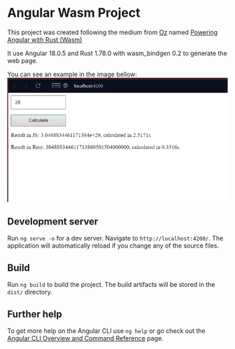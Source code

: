 # Angular Wasm Project

This project was created following the medium from [Oz](https://medium.com/@eugeniyoz) named [Powering Angular with Rust (Wasm)](https://medium.com/@eugeniyoz/powering-angular-with-rust-wasm-0eed1668a51c)

It use Angular 18.0.5 and Rust 1.78.0 with wasm_bindgen 0.2 to generate the web page.

You can see an example in the image bellow:
![Example image](img/example_image.png)

## Development server

Run `ng serve -o` for a dev server. Navigate to `http://localhost:4200/`. The application will automatically reload if you change any of the source files.


## Build

Run `ng build` to build the project. The build artifacts will be stored in the `dist/` directory.


## Further help

To get more help on the Angular CLI use `ng help` or go check out the [Angular CLI Overview and Command Reference](https://angular.dev/tools/cli) page.
